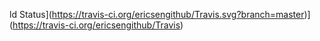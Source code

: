 ld Status](https://travis-ci.org/ericsengithub/Travis.svg?branch=master)](https://travis-ci.org/ericsengithub/Travis)
